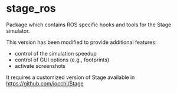 # stage_ros
Package which contains ROS specific hooks and tools for the Stage simulator.

This version has been modified to provide additional features:
- control of the simulation speedup
- control of GUI options (e.g., footprints)
- activate screenshots

It requires a customized version of Stage available in
https://github.com/iocchi/Stage
